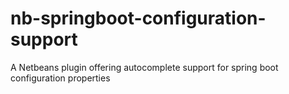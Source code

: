 # nb-springboot-configuration-support
A Netbeans plugin offering autocomplete support for spring boot configuration properties
